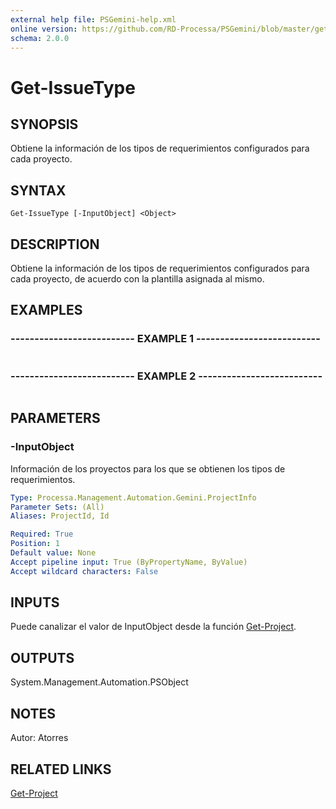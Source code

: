 ```yaml
---
external help file: PSGemini-help.xml
online version: https://github.com/RD-Processa/PSGemini/blob/master/getting-started/Get-Issue.md
schema: 2.0.0
---
```


# Get-IssueType

## SYNOPSIS
Obtiene la información de los tipos de requerimientos configurados para cada proyecto.

## SYNTAX

```
Get-IssueType [-InputObject] <Object>
```

## DESCRIPTION
Obtiene la información de los tipos de requerimientos configurados para cada proyecto, de acuerdo con la plantilla asignada al mismo.

## EXAMPLES

### -------------------------- EXAMPLE 1 --------------------------
```

```

### -------------------------- EXAMPLE 2 --------------------------
```

```

## PARAMETERS

### -InputObject
Información de los proyectos para los que se obtienen los tipos de requerimientos.

```yaml
Type: Processa.Management.Automation.Gemini.ProjectInfo
Parameter Sets: (All)
Aliases: ProjectId, Id

Required: True
Position: 1
Default value: None
Accept pipeline input: True (ByPropertyName, ByValue)
Accept wildcard characters: False
```

## INPUTS

Puede canalizar el valor de InputObject desde la función [Get-Project](Get-Project.md).

## OUTPUTS

System.Management.Automation.PSObject

## NOTES
Autor: Atorres

## RELATED LINKS
[Get-Project](Get-Project.md)
